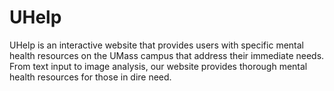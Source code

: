 # UHelp

UHelp is an interactive website that provides users with specific mental health resources on the UMass campus that address their immediate needs. From text input to image analysis, our website provides thorough mental health resources for those in dire need.
